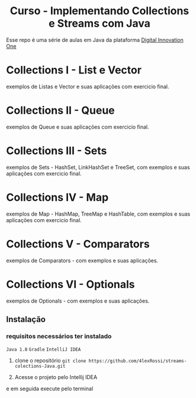 <h1 align="center">Curso - Implementando Collections e Streams com Java</h1>

Esse repo é uma série de aulas em Java da plataforma 
[Digital Innovation One](https://digitalinnovation.one/sign-up?ref=QFX2ZVP4RU)

# Collections I - List e Vector

exemplos de Listas e Vector e suas aplicações com exercicio final.

# Collections II - Queue

exemplos de Queue e suas aplicações com exercicio final.

# Collections III - Sets

exemplos de Sets - HashSet, LinkHashSet e TreeSet, com exemplos e suas aplicações com exercicio final.

# Collections IV - Map

exemplos de Map - HashMap, TreeMap e HashTable, com exemplos e suas aplicações com exercicio final.

# Collections V - Comparators

exemplos de Comparators - com exemplos e suas aplicações.

# Collections VI - Optionals

exemplos de Optionals - com exemplos e suas aplicações.

## Instalação

### requisitos necessários ter instalado
`Java 1.8`
`Gradle`
`IntelliJ IDEA`

1. clone o repositório `git clone https://github.com/4lexRossi/streams-colections-Java.git`

2. Acesse o projeto pelo Intellij IDEA

e em seguida execute pelo terminal
